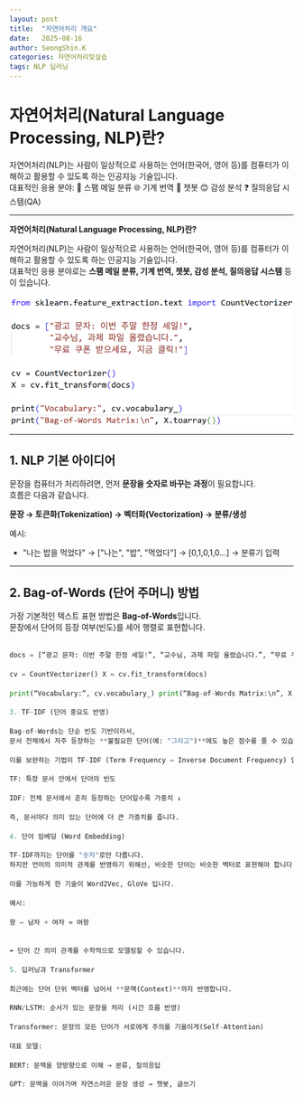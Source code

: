 ```yaml
---
layout: post
title:  "자연어처리 개요"
date:   2025-08-16
author: SeongShin.K
categories: 자연어처리및실습
tags: NLP 딥러닝
---
```


# 자연어처리(Natural Language Processing, NLP)란?

자연어처리(NLP)는 사람이 일상적으로 사용하는 언어(한국어, 영어 등)를 컴퓨터가 이해하고 활용할 수 있도록 하는 인공지능 기술입니다.  
대표적인 응용 분야:
📩 스팸 메일 분류
🌐 기계 번역
💬 챗봇
😊 감성 분석
❓ 질의응답 시스템(QA)

---

<b>자연어처리(Natural Language Processing, NLP)란?</b>  

자연어처리(NLP)는 사람이 일상적으로 사용하는 언어(한국어, 영어 등)를 컴퓨터가 이해하고 활용할 수 있도록 하는 인공지능 기술입니다.  
대표적인 응용 분야로는 **스팸 메일 분류, 기계 번역, 챗봇, 감성 분석, 질의응답 시스템** 등이 있습니다.  

<img src="/assets/nlp_overview.png" width="600"/>  

---
## 1. NLP 기본 아이디어
문장을 컴퓨터가 처리하려면, 먼저 **문장을 숫자로 바꾸는 과정**이 필요합니다.  
흐름은 다음과 같습니다.

<b>문장 → 토큰화(Tokenization) → 벡터화(Vectorization) → 분류/생성</b>

예시:  
- "나는 밥을 먹었다" → ["나는", "밥", "먹었다"] → [0,1,0,1,0...] → 분류기 입력  

---
## 2. Bag-of-Words (단어 주머니) 방법
가장 기본적인 텍스트 표현 방법은 **Bag-of-Words**입니다.  
문장에서 단어의 등장 여부(빈도)를 세어 행렬로 표현합니다.

```python from sklearn.feature_extraction.text import CountVectorizer

docs = [“광고 문자: 이번 주말 한정 세일!”, “교수님, 과제 파일 올렸습니다.”, “무료 쿠폰 받으세요, 지금 클릭!”]

cv = CountVectorizer() X = cv.fit_transform(docs)

print(“Vocabulary:”, cv.vocabulary_) print(“Bag-of-Words Matrix:\n”, X.toarray())

3. TF-IDF (단어 중요도 반영)

Bag-of-Words는 단순 빈도 기반이라서,
문서 전체에서 자주 등장하는 **불필요한 단어(예: "그리고")**에도 높은 점수를 줄 수 있습니다.

이를 보완하는 기법이 TF-IDF (Term Frequency – Inverse Document Frequency) 입니다.

TF: 특정 문서 안에서 단어의 빈도

IDF: 전체 문서에서 흔히 등장하는 단어일수록 가중치 ↓

즉, 문서마다 의미 있는 단어에 더 큰 가중치를 줍니다.

4. 단어 임베딩 (Word Embedding)

TF-IDF까지는 단어를 "숫자"로만 다룹니다.
하지만 언어의 의미적 관계를 반영하기 위해선, 비슷한 단어는 비슷한 벡터로 표현해야 합니다.

이를 가능하게 한 기술이 Word2Vec, GloVe 입니다.

예시:

왕 – 남자 + 여자 ≈ 여왕


➡️ 단어 간 의미 관계를 수학적으로 모델링할 수 있습니다.

5. 딥러닝과 Transformer

최근에는 단어 단위 벡터를 넘어서 **문맥(Context)**까지 반영합니다.

RNN/LSTM: 순서가 있는 문장을 처리 (시간 흐름 반영)

Transformer: 문장의 모든 단어가 서로에게 주의를 기울이게(Self-Attention)

대표 모델:

BERT: 문맥을 양방향으로 이해 → 분류, 질의응답

GPT: 문맥을 이어가며 자연스러운 문장 생성 → 챗봇, 글쓰기
